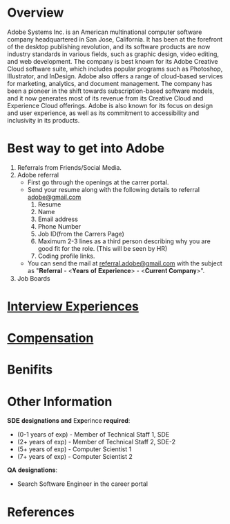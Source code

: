 # Overview

Adobe Systems Inc. is an American multinational computer software company headquartered in San Jose, California. It has been at the forefront of the desktop publishing revolution, and its software products are now industry standards in various fields, such as graphic design, video editing, and web development. The company is best known for its Adobe Creative Cloud software suite, which includes popular programs such as Photoshop, Illustrator, and InDesign. Adobe also offers a range of cloud-based services for marketing, analytics, and document management. The company has been a pioneer in the shift towards subscription-based software models, and it now generates most of its revenue from its Creative Cloud and Experience Cloud offerings. Adobe is also known for its focus on design and user experience, as well as its commitment to accessibility and inclusivity in its products.

# Best way to get into Adobe

1. Referrals from Friends/Social Media.
2. Adobe referral
    * First go through the openings at the carrer portal.
    * Send your resume along with the following details to referral adobe@gmail.com
        1. Resume
        2. Name
        3. Email address
        4. Phone Number
        5. Job ID(from the Carrers Page)
        6. Maximum 2-3 lines as a third person describing why you are good fit for the role. (This will be seen by HR)
        7. Coding profile links.
    * You can send the mail at referral.adobe@gmail.com with the subject as "𝐑𝐞𝐟𝐞𝐫𝐫𝐚𝐥 - <𝐘𝐞𝐚𝐫𝐬 𝐨𝐟 𝐄𝐱𝐩𝐞𝐫𝐢𝐞𝐧𝐜𝐞> - <𝐂𝐮𝐫𝐫𝐞𝐧𝐭 𝐂𝐨𝐦𝐩𝐚𝐧𝐲>".
3. Job Boards


# [Interview Experiences](https://leetcode.com/discuss/interview-question?currentPage=1&orderBy=most_relevant&query=Adobe)

# [Compensation](https://leetcode.com/discuss/compensation?currentPage=1&orderBy=most_relevant&query=Adobe)

# Benifits

# Other Information

𝐒𝐃𝐄 𝐝𝐞𝐬𝐢𝐠𝐧𝐚𝐭𝐢𝐨𝐧𝐬 𝐚𝐧𝐝 E𝐱𝐩erince 𝐫𝐞𝐪𝐮𝐢𝐫𝐞𝐝:
* (0-1 years of exp) - Member of Technical Staff 1, SDE
* (2+ years of exp) - Member of Technical Staff 2, SDE-2
* (5+ years of exp) - Computer Scientist 1
* (7+ years of exp) - Computer Scientist 2

𝐐𝐀 𝐝𝐞𝐬𝐢𝐠𝐧𝐚𝐭𝐢𝐨𝐧𝐬:
* Search Software Engineer in the career portal

# References
